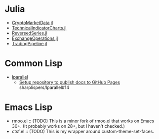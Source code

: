 # Julia

- [CryptoMarketData.jl](https://g-gundam.github.io/CryptoMarketData.jl/dev/)
- [TechnicalIndicatorCharts.jl](https://g-gundam.github.io/TechnicalIndicatorCharts.jl/dev/)
- [ReversedSeries.jl](https://g-gundam.github.io/ReversedSeries.jl/dev/)
- [ExchangeOperations.jl](https://g-gundam.github.io/ExchangeOperations.j/dev/)
- [TradingPipeline.jl](https://g-gundam.github.io/TradingPipeline.jl/dev/)

# Common Lisp

- [lparallel](https://g-gundam.github.io/lparallel/)
    + [Setup repository to publish docs to GitHub Pages](https://github.com/sharplispers/lparallel/pull/14) sharplispers/lparallel#14 

# Emacs Lisp

- [rmoo.el](https://github.com/g-gundam/rmoo) :: (TODO) This is a minor fork of rmoo.el that works on Emacs 30+. (It probably works on 28+, but I haven't checked.)
- ctsf.el :: (TODO) This is my wrapper around custom-theme-set-faces.
